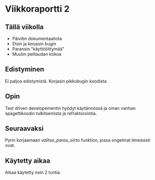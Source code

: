 # Viikkoraportti 2

## Tällä viikolla

- Päivitin dokumentaatiota
- Etsin ja korjasin bugin
- Paransin "käyttöliittymää"
- Muutin pelilaudan kokoa

## Edistyminen

Ei paljoa edistymistä. Korjasin pikkubugin koodista.

## Opin

Test driven developementin hyödyt käytännössä ja oman vanhan spagettikoodin tulkitsemista ja refraktorointia.

## Seuraavaksi

Pyrin korjaamaan *valitse_paras_siirto* funktion, jossa ongelmat ilmeisesti ovat.

## Käytetty aikaa

Aikaa käytetty noin 2 tuntia.
